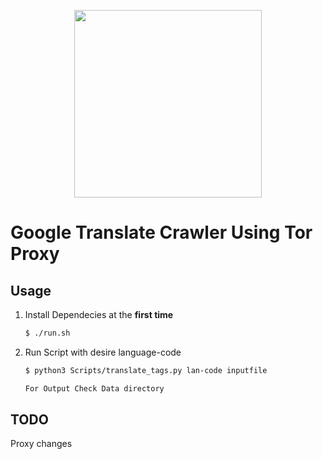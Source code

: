 <p align="center">
  <img width="300px" src="https://upload.wikimedia.org/wikipedia/commons/8/8f/Tor_project_logo_hq.png">
</p>

# Google Translate Crawler Using Tor Proxy


## Usage

1. Install Dependecies at the **first time**

    ```sh
    $ ./run.sh
    ```
2. Run Script with desire language-code    
    ```sh
    $ python3 Scripts/translate_tags.py lan-code inputfile 

    For Output Check Data directory
    ```


## TODO

Proxy changes



